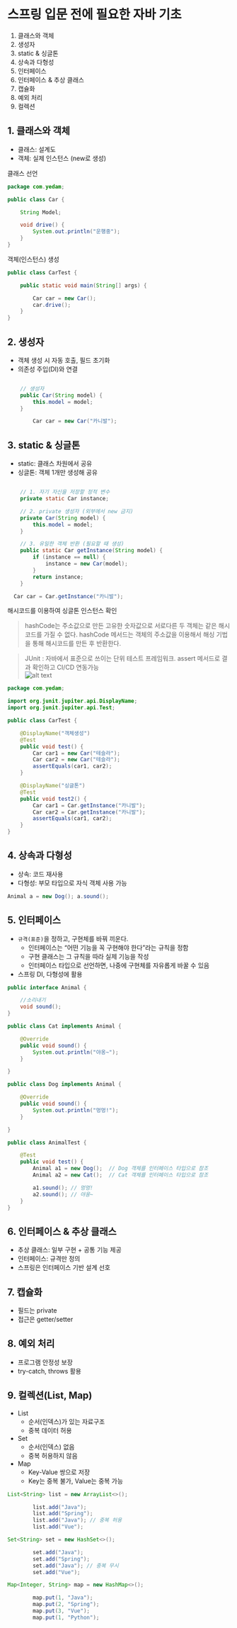 # 스프링 입문 전에 필요한 자바 기초

1. 클래스와 객체
2. 생성자
3. static & 싱글톤
4. 상속과 다형성
5. 인터페이스
6. 인터페이스 & 추상 클래스
7. 캡슐화
8. 예외 처리
9. 컬렉션

## 1. 클래스와 객체

- 클래스: 설계도
- 객체: 실제 인스턴스 (new로 생성)

클래스 선언

```java
package com.yedam;

public class Car {

	String Model;

	void drive() {
		System.out.println("운행중");
	}
}
```

객체(인스턴스) 생성

```java
public class CarTest {

	public static void main(String[] args) {

		Car car = new Car();
		car.drive();
	}
}
```

## 2. 생성자

- 객체 생성 시 자동 호출, 필드 초기화
- 의존성 주입(DI)와 연결

```java

	// 생성자
	public Car(String model) {
		this.model = model;
	}

```

```java
		Car car = new Car("카니발");
```

## 3. static & 싱글톤

- static: 클래스 차원에서 공유
- 싱글톤: 객체 1개만 생성해 공유

```java

	// 1. 자기 자신을 저장할 정적 변수
	private static Car instance;

	// 2. private 생성자 (외부에서 new 금지)
	private Car(String model) {
		this.model = model;
	}

	// 3. 유일한 객체 반환 (필요할 때 생성)
	public static Car getInstance(String model) {
		if (instance == null) {
			instance = new Car(model);
		}
		return instance;
	}
```

```java
  Car car = Car.getInstance("카니발");
```

해시코드를 이용하여 싱글톤 인스턴스 확인

> hashCode는 주소값으로 만든 고유한 숫자값으로 서로다른 두 객체는 같은 해시코드를 가질 수 없다. hashCode 메서드는 객체의 주소값을 이용해서 해싱 기법을 통해 해시코드를 만든 후 반환한다.

> JUnit : 자바에서 표준으로 쓰이는 단위 테스트 프레임워크. assert 메서드로 결과 확인하고 CI/CD 연동가능  
> ![alt text](./images/junit.png)

```java
package com.yedam;

import org.junit.jupiter.api.DisplayName;
import org.junit.jupiter.api.Test;

public class CarTest {

	@DisplayName("객체생성")
	@Test
	public void test() {
		Car car1 = new Car("테슬라");
		Car car2 = new Car("테슬라");
		assertEquals(car1, car2);
	}

	@DisplayName("싱글톤")
	@Test
	public void test2() {
		Car car1 = Car.getInstance("카니발");
		Car car2 = Car.getInstance("카니발");
		assertEquals(car1, car2);
	}
}
```

## 4. 상속과 다형성

- 상속: 코드 재사용
- 다형성: 부모 타입으로 자식 객체 사용 가능

```java
Animal a = new Dog(); a.sound();
```

## 5. 인터페이스

- `규격(표준)`을 정하고, 구현체를 바꿔 끼운다.
  - 인터페이스는 “어떤 기능을 꼭 구현해야 한다”라는 규칙을 정함
  - 구현 클래스는 그 규칙을 따라 실제 기능을 작성
  - 인터페이스 타입으로 선언하면, 나중에 구현체를 자유롭게 바꿀 수 있음
- 스프링 DI, 다형성에 활용

```java
public interface Animal {

	//소리내기
	void sound();
}
```

```java
public class Cat implements Animal {

	@Override
	public void sound() {
		System.out.println("야옹~");
	}

}
```

```java
public class Dog implements Animal {

	@Override
	public void sound() {
		System.out.println("멍멍!");
	}

}
```

```java
public class AnimalTest {

	@Test
	public void test() {
        Animal a1 = new Dog();  // Dog 객체를 인터페이스 타입으로 참조
        Animal a2 = new Cat();  // Cat 객체를 인터페이스 타입으로 참조

        a1.sound(); // 멍멍!
        a2.sound(); // 야옹~
	}
}

```

## 6. 인터페이스 & 추상 클래스

- 추상 클래스: 일부 구현 + 공통 기능 제공
- 인터페이스: 규격만 정의
- 스프링은 인터페이스 기반 설계 선호

## 7. 캡슐화

- 필드는 private
- 접근은 getter/setter

## 8. 예외 처리

- 프로그램 안정성 보장
- try-catch, throws 활용

## 9. 컬렉션(List, Map)

- List
  - 순서(인덱스)가 있는 자료구조
  - 중복 데이터 허용
- Set
  - 순서(인덱스) 없음
  - 중복 허용하지 않음
- Map
  - Key-Value 쌍으로 저장
  - Key는 중복 불가, Value는 중복 가능

```java
List<String> list = new ArrayList<>();

        list.add("Java");
        list.add("Spring");
        list.add("Java"); // 중복 허용
        list.add("Vue");
```

```java
Set<String> set = new HashSet<>();

        set.add("Java");
        set.add("Spring");
        set.add("Java"); // 중복 무시
        set.add("Vue");
```

```java
Map<Integer, String> map = new HashMap<>();

        map.put(1, "Java");
        map.put(2, "Spring");
        map.put(3, "Vue");
        map.put(1, "Python");
```
